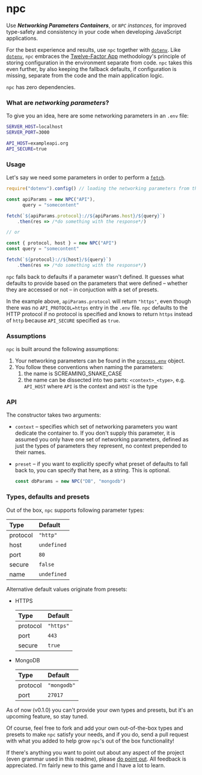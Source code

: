# npc

Use ***Networking Parameters Containers***, or *`NPC` instances*, for improved type-safety and consistency in your code when developing JavaScript applications.

For the best experience and results, use `npc` together with [`dotenv`]. Like [`dotenv`], `npc` embraces the [Twelve-Factor App] methodology's principle of storing configuration in the environment separate from code. `npc` takes this even further, by also keeping the fallback defaults, if configuration is missing, separate from the code and the main application logic.

`npc` has zero dependencies.

### What are *networking parameters*?

To give you an idea, here are some networking parameters in an `.env` file:

```bash
SERVER_HOST=localhost
SERVER_PORT=3000

API_HOST=exampleapi.org
API_SECURE=true
```

### Usage

Let's say we need some parameters in order to perform a [`fetch`].

```js
require("dotenv").config() // loading the networking parameters from the .env file

const apiParams = new NPC("API"),
      query = "somecontent"

fetch(`${apiParams.protocol}://${apiParams.host}/${query}`)
	.then(res => /*do something with the response*/)

// or

const { protocol, host } = new NPC("API")
const query = "somecontent"

fetch(`${protocol}://${host}/${query}`)
	.then(res => /*do something with the response*/)
```

`npc` falls back to defaults if a parameter wasn't defined. It guesses what defaults to provide based on the parameters that were defined – whether they are accessed or not – in conjuction with a set of presets.

In the example above, `apiParams.protocol` will return `"https"`, even though there was no `API_PROTOCOL=https` entry in the `.env` file. `npc` defaults to the HTTP protocol if no protocol is specified and knows to return `https` instead of `http` because `API_SECURE` specified as `true`.

### Assumptions

`npc` is built around the following assumptions:

1. Your networking parameters can be found in the [`process.env`] object.
2. You follow these conventions when naming the parameters:
	1. the name is SCREAMING_SNAKE_CASE
	2. the name can be dissected into two parts: `<context>_<type>`, e.g. `API_HOST` where `API` is the context and `HOST` is the type

### API

The constructor takes two arguments:

- `context` – specifies which set of networking parameters you want dedicate the container to. If you don't supply this parameter, it is assumed you only have one set of networking parameters, defined as just the types of parameters they represent, no context prepended to their names.

- `preset` – if you want to explicitly specify what preset of defaults to fall back to, you can specify that here, as a string. This is optional.

   ```js
   const dbParams = new NPC("DB", "mongodb")
   ```

### Types, defaults and presets

Out of the box, `npc` supports following parameter types:

Type | Default
:--- | :---
protocol | `"http"`
host | `undefined`
port | `80`
secure | `false`
name | `undefined`

Alternative default values originate from presets:

- HTTPS

   Type | Default
   :--- | :---
   protocol | `"https"`
   port | `443`
   secure | `true`

- MongoDB

   Type | Default
   :--- | :---
   protocol | `"mongodb"`
   port | `27017`

As of now (v0.1.0) you can't provide your own types and presets, but it's an upcoming feature, so stay tuned.

Of course, feel free to fork and add your own out-of-the-box types and presets to make `npc` satisfy your needs, and if you do, send a pull request with what you added to help grow `npc`'s out of the box functionality!

If there's anything you want to point out about any aspect of the project (even grammar used in this readme), please [do point out]. All feedback is appreciated. I'm fairly new to this game and I have a lot to learn.

[`dotenv`]: https://github.com/motdotla/dotenv "https://github.com/motdotla/dotenv"
[Twelve-Factor App]: https://12factor.net "https://12factor.net"
[`process.env`]: https://nodejs.org/docs/latest/api/process.html#process_process_env "https://nodejs.org/docs/latest/api/process.html#process_process_env"
[`fetch`]: https://github.com/bitinn/node-fetch "https://github.com/bitinn/node-fetch"
[do point out]: https://github.com/DanielGiljam/npc/issues/new "https://github.com/DanielGiljam/npc/issues/new"
